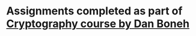 # Assignments completed as part of [Cryptography course by Dan Boneh](https://www.coursera.org/learn/crypto)